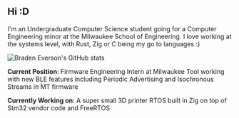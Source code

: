 ## Hi :D
I'm an Undergraduate Computer Science student going for a Computer Engineering minor at the Milwaukee School of Engineering. I love working at the systems level, with Rust, Zig or C being my go to languages :)

![Braden Everson's GitHub stats](https://github-readme-stats.vercel.app/api?username=BradenEverson&theme=monokai)

**Current Position**: Firmware Engineering Intern at Milwaukee Tool working with new BLE features including Periodic Advertising and Isochronous Streams in MT firmware

**Currently Working on**: A super small 3D printer RTOS built in Zig on top of Stm32 vendor code and FreeRTOS
